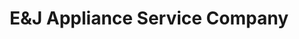 ---
title: "E&J Appliance Service Company"
url: /tempe/eundj-appliance-service-company/
shop: Haushaltsgeräte
---